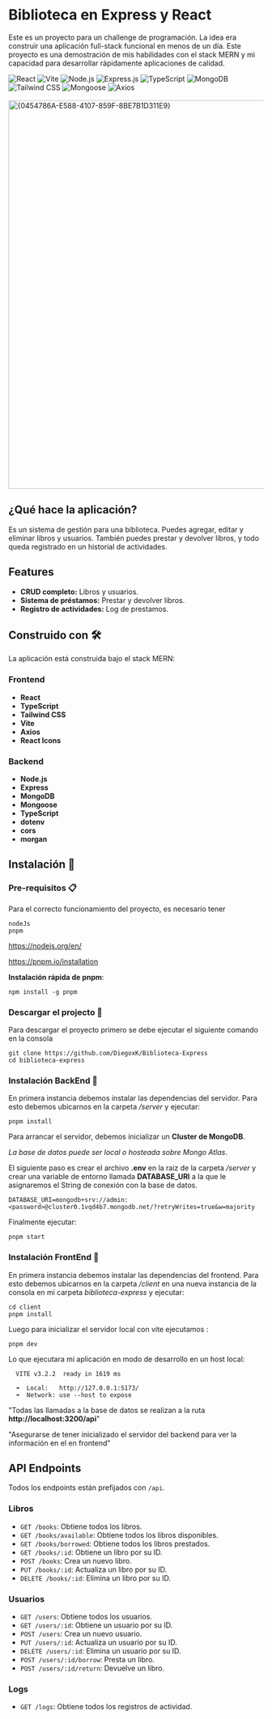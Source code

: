 # Biblioteca en Express y React

Este es un proyecto para un challenge de programación. La idea era construir una aplicación full-stack funcional en menos de un día. Este proyecto es una demostración de mis habilidades con el stack MERN y mi capacidad para desarrollar rápidamente aplicaciones de calidad.

<div>
  <img src="https://img.shields.io/badge/React-20232A?style=for-the-badge&logo=react&logoColor=white" alt="React"/>
  <img src="https://img.shields.io/badge/Vite-646CFF?style=for-the-badge&logo=vite&logoColor=white" alt="Vite"/>
  <img src="https://img.shields.io/badge/Node.js-339933?style=for-the-badge&logo=nodedotjs&logoColor=white" alt="Node.js"/>
  <img src="https://img.shields.io/badge/Express.js-000000?style=for-the-badge&logo=express&logoColor=white" alt="Express.js"/>
  <img src="https://img.shields.io/badge/TypeScript-007ACC?style=for-the-badge&logo=typescript&logoColor=white" alt="TypeScript"/>
  <img src="https://img.shields.io/badge/MongoDB-47A248?style=for-the-badge&logo=mongodb&logoColor=white" alt="MongoDB"/>
  <img src="https://img.shields.io/badge/Tailwind_CSS-38B2AC?style=for-the-badge&logo=tailwind-css&logoColor=white" alt="Tailwind CSS"/>
  <img src="https://img.shields.io/badge/Mongoose-880000?style=for-the-badge&logo=mongoose&logoColor=white" alt="Mongoose"/>
  <img src="https://img.shields.io/badge/Axios-5A29E4?style=for-the-badge&logo=axios&logoColor=white" alt="Axios"/>
</div>

<br/>
  
<img width="1360" height="768" alt="{0454786A-E588-4107-859F-8BE7B1D311E9}" src="https://github.com/user-attachments/assets/16811707-8229-42d6-b7a6-6b67f900c237" />

## ¿Qué hace la aplicación?

Es un sistema de gestión para una biblioteca. Puedes agregar, editar y eliminar libros y usuarios. También puedes prestar y devolver libros, y todo queda registrado en un historial de actividades.

## Features

- **CRUD completo:** Libros y usuarios.
- **Sistema de préstamos:** Prestar y devolver libros.
- **Registro de actividades:** Log de prestamos.

## Construido con 🛠️

La aplicación está construida bajo el stack MERN:

### Frontend

- **React**
- **TypeScript**
- **Tailwind CSS**
- **Vite**
- **Axios**
- **React Icons**

### Backend

- **Node.js**
- **Express**
- **MongoDB**
- **Mongoose**
- **TypeScript**
- **dotenv**
- **cors**
- **morgan**

## Instalación 🔧

### **Pre-requisitos** 📋

Para el correcto funcionamiento del proyecto, es necesario tener

```
nodeJs
pnpm
```

https://nodejs.org/en/

https://pnpm.io/installation

**Instalación rápida de pnpm**:

```
npm install -g pnpm
```

### **Descargar el projecto** 🔧

Para descargar el proyecto primero se debe ejecutar el siguiente comando en la consola

```
git clone https://github.com/DiegoxK/Biblioteca-Express
cd biblioteca-express
```

### **Instalación BackEnd** 🔧

En primera instancia debemos instalar las dependencias del servidor. Para esto debemos ubicarnos en la carpeta _/server_ y ejecutar:

```
pnpm install
```

Para arrancar el servidor, debemos inicializar un **Cluster de MongoDB**.

_La base de datos puede ser local o hosteada sobre Mongo Atlas_.

El siguiente paso es crear el archivo **.env** en la raiz de la carpeta _/server_ y crear una variable de entorno llamada **DATABASE_URI** a la que le asignaremos el String de conexión con la base de datos.

```
DATABASE_URI=mongodb+srv://admin:<password>@cluster0.1vqd4b7.mongodb.net/?retryWrites=true&w=majority

```

Finalmente ejecutar:

```
pnpm start
```

### Instalación FrontEnd 🔧

En primera instancia debemos instalar las dependencias del frontend. Para esto debemos ubicarnos en la carpeta _/client_ en una nueva instancia de la consola en mi carpeta _biblioteca-express_ y ejecutar:

```
cd client
pnpm install
```

Luego para inicializar el servidor local con vite ejecutamos :

```
pnpm dev
```

Lo que ejecutara mi aplicación en modo de desarrollo en un host local:

```
  VITE v3.2.2  ready in 1619 ms

  ➜  Local:   http://127.0.0.1:5173/
  ➜  Network: use --host to expose
```

"Todas las llamadas a la base de datos se realizan a la ruta **http://localhost:3200/api**"

"Asegurarse de tener inicializado el servidor del backend para ver la información en el en frontend"

## API Endpoints

Todos los endpoints están prefijados con `/api`.

### Libros

- `GET /books`: Obtiene todos los libros.
- `GET /books/available`: Obtiene todos los libros disponibles.
- `GET /books/borrowed`: Obtiene todos los libros prestados.
- `GET /books/:id`: Obtiene un libro por su ID.
- `POST /books`: Crea un nuevo libro.
- `PUT /books/:id`: Actualiza un libro por su ID.
- `DELETE /books/:id`: Elimina un libro por su ID.

### Usuarios

- `GET /users`: Obtiene todos los usuarios.
- `GET /users/:id`: Obtiene un usuario por su ID.
- `POST /users`: Crea un nuevo usuario.
- `PUT /users/:id`: Actualiza un usuario por su ID.
- `DELETE /users/:id`: Elimina un usuario por su ID.
- `POST /users/:id/borrow`: Presta un libro.
- `POST /users/:id/return`: Devuelve un libro.

### Logs

- `GET /logs`: Obtiene todos los registros de actividad.
